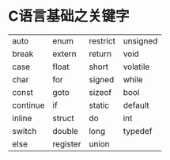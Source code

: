 # C语言基础之关键字
|||||
|-------|--------|--------|------|
|auto|enum|restrict|unsigned|
|break|extern|return|void|
|case|float|short|volatile|
|char|for|signed|while|
|const|goto|sizeof|bool|
|continue|if|static|default|
|inline|struct|do|int|
|switch|double|long|typedef|
|else|register|union|
